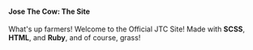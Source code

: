 #### Jose The Cow: The Site
What's up farmers! Welcome to the Official JTC Site! Made with **SCSS**, **HTML**, and **Ruby**, and of course, grass! 
